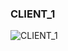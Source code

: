 ### CLIENT_1




![CLIENT_1](https://user-images.githubusercontent.com/116869307/214153516-b48f5a7a-b8f7-488f-abdc-0a7e487b7489.png)


































